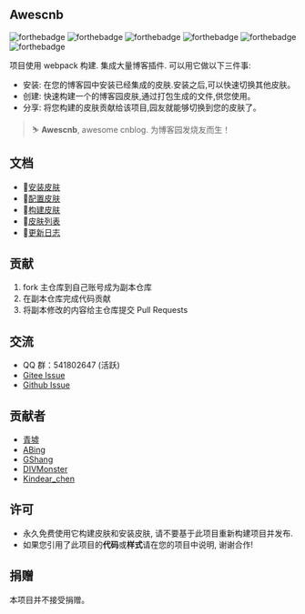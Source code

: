 ## Awescnb

![forthebadge](https://forthebadge.com/images/badges/built-by-developers.svg) ![forthebadge](https://forthebadge.com/images/badges/built-with-love.svg) ![forthebadge](https://forthebadge.com/images/badges/thats-how-they-get-you.svg) ![forthebadge](https://forthebadge.com/images/badges/powered-by-responsibility.svg) ![forthebadge](https://forthebadge.com/images/badges/makes-people-smile.svg) ![forthebadge](https://forthebadge.com/images/badges/made-with-javascript.svg)

项目使用 webpack 构建. 集成大量博客插件. 可以用它做以下三件事:

- 安装: 在您的博客园中安装已经集成的皮肤.安装之后,可以快速切换其他皮肤。
- 创建: 快速构建一个的博客园皮肤,通过打包生成的文件,供您使用。
- 分享: 将您构建的皮肤贡献给该项目,园友就能够切换到您的皮肤了。

> ⛷ **Awescnb**, awesome cnblog. 为博客园发烧友而生！

## 文档

- 🍨[安装皮肤](https://guangzan.gitee.io/awescnb-docs/docs/install)
- 🔧[配置皮肤](https://guangzan.gitee.io/awescnb-docs/docs/options)
- 🎨[构建皮肤](https://guangzan.gitee.io/awescnb-docs/docs/dev)
- 🎊[皮肤列表](https://guangzan.gitee.io/awescnb-docs/docs/themes)
- 📑[更新日志](https://guangzan.gitee.io/awescnb-docs/docs/log)

## 贡献

1. fork 主仓库到自己账号成为副本仓库
2. 在副本仓库完成代码贡献
3. 将副本修改的内容给主仓库提交 Pull Requests

## 交流

- QQ 群：541802647 (活跃)
- [Gitee Issue](https://gitee.com/guangzan/awescnb/issues/new?issue%5Bassignee_id%5D=0&issue%5Bmilestone_id%5D=0)
- [Github Issue](https://github.com/guangzan/awescnb/issues/new)

## 贡献者

- [青墟](https://www.cnblogs.com/guoxinyu/)
- [ABing](https://www.cnblogs.com/A-Bing/)
- [GShang](https://www.cnblogs.com/gshang/)
- [DIVMonster](https://www.cnblogs.com/guangzan/)
- [Kindear_chen](https://www.cnblogs.com/masterchd)

## 许可

-   永久免费使用它构建皮肤和安装皮肤, 请不要基于此项目重新构建项目并发布.
-   如果您引用了此项目的**代码**或**样式**请在您的项目中说明, 谢谢合作!

## 捐赠

本项目并不接受捐赠。
